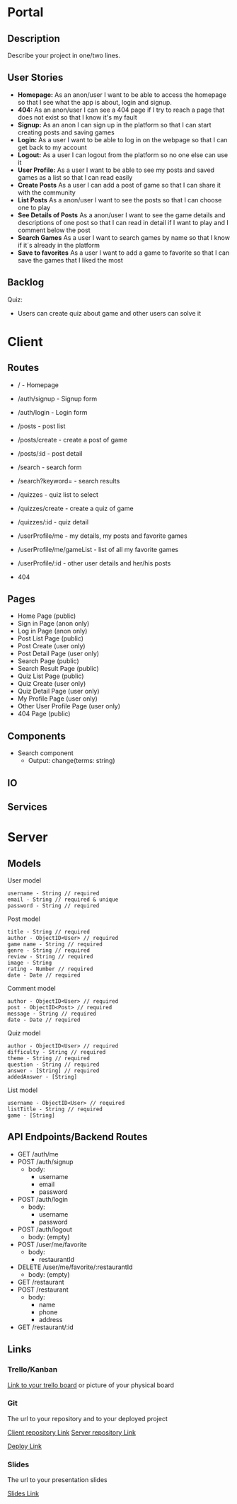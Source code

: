 # Portal

## Description

Describe your project in one/two lines.

## User Stories

-  **Homepage:** As an anon/user I want to be able to access the homepage so that I see what the app is about, login and signup.
-  **404:** As an anon/user I can see a 404 page if I try to reach a page that does not exist so that I know it's my fault
-  **Signup:** As an anon I can sign up in the platform so that I can start creating posts and saving games
-  **Login:** As a user I want to be able to log in on the webpage so that I can get back to my account
-  **Logout:** As a user I can logout from the platform so no one else can use it
-  **User Profile:** As a user I want to be able to see my posts and saved games as a list so that I can read easily
-  **Create Posts** As a user I can add a post of game so that I can share it with the community
-  **List Posts** As a anon/user I want to see the posts so that I can choose one to play
-  **See Details of Posts** As a anon/user I want to see the game details and descriptions of one post so that I can read in detail if I want to play and I comment below the post
-  **Search Games** As a user I want to search games by name so that I know if it´s already in the platform
-  **Save to favorites** As a user I want to add a game to favorite so that I can save the games that I liked the most


## Backlog

Quiz:
- Users can create quiz about game and other users can solve it
  
# Client

## Routes

- / - Homepage
- /auth/signup - Signup form
- /auth/login - Login form
- /posts - post list
- /posts/create - create a post of game
- /posts/:id - post detail
- /search - search form
- /search?keyword= - search results
- /quizzes - quiz list to select
- /quizzes/create - create a quiz of game
- /quizzes/:id - quiz detail
- /userProfile/me - my details, my posts and favorite games
- /userProfile/me/gameList - list of all my favorite games
- /userProfile/:id - other user details and her/his posts

- 404

## Pages

- Home Page (public)
- Sign in Page (anon only)
- Log in Page (anon only)
- Post List Page (public)
- Post Create (user only)
- Post Detail Page (user only)
- Search Page (public)
- Search Result Page (public)
- Quiz List Page (public)
- Quiz Create (user only)
- Quiz Detail Page (user only)
- My Profile Page (user only)
- Other User Profile Page (user only)
- 404 Page (public)

## Components

<!-- - Restaurant Card component
  - Input: restaurant: any
  - Output: favorite(restaurantId: string, on: boolean) -->
- Search component
  - Output: change(terms: string)

## IO


## Services

<!-- - Auth Service
  - auth.login(user)
  - auth.signup(user)
  - auth.logout()
  - auth.me()
  - auth.getUser() // synchronous -->
<!-- - Restaurant Service
  - restaurant.list()
  - restaurant.create(data)
  - restaurant.detail(id)
  - restaurant.addFavorite(id)
  - restaurant.removeFavorite(id) -->   

# Server

## Models

User model

```
username - String // required
email - String // required & unique
password - String // required
```

Post model

```
title - String // required
author - ObjectID<User> // required
game name - String // required
genre - String // required
review - String // required
image - String
rating - Number // required
date - Date // required
```

Comment model

```
author - ObjectID<User> // required
post - ObjectID<Post> // required
message - String // required
date - Date // required
```

Quiz model

```
author - ObjectID<User> // required
difficulty - String // required
theme - String // required
question - String // required
answer - [String] // required
addedAnswer - [String]
```

List model

```
username - ObjectID<User> // required
listTitle - String // required
game - [String]
```

## API Endpoints/Backend Routes

- GET /auth/me
- POST /auth/signup
  - body:
    - username
    - email
    - password
- POST /auth/login
  - body:
    - username
    - password
- POST /auth/logout
  - body: (empty)
- POST /user/me/favorite
  - body:
    - restaurantId
- DELETE /user/me/favorite/:restaurantId
  - body: (empty)
- GET /restaurant
- POST /restaurant
  - body:
    - name
    - phone
    - address
- GET /restaurant/:id

  

## Links

### Trello/Kanban

[Link to your trello board](https://trello.com) or picture of your physical board

### Git

The url to your repository and to your deployed project

[Client repository Link](http://github.com)
[Server repository Link](http://github.com)

[Deploy Link](http://heroku.com)

### Slides

The url to your presentation slides

[Slides Link](http://slides.com)